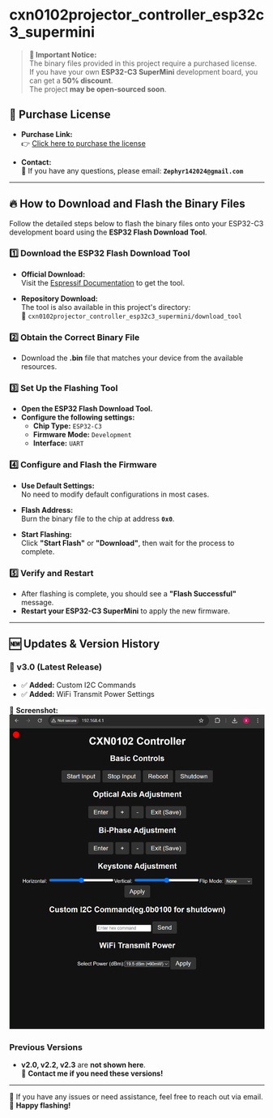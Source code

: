 # cxn0102projector_controller_esp32c3_supermini

> **🚀 Important Notice:**  
> The binary files provided in this project require a purchased license.  
> If you have your own **ESP32-C3 SuperMini** development board, you can get a **50% discount**.  
> The project **may be open-sourced soon**.

## 🛒 Purchase License

- **Purchase Link:**  
  👉 [Click here to purchase the license](https://m.tb.cn/h.TJZHCVa?tk=7TBWeStUB3q)
  
- **Contact:**  
  📩 If you have any questions, please email: **`Zephyr142024@gmail.com`**

---

## 🔥 How to Download and Flash the Binary Files

Follow the detailed steps below to flash the binary files onto your ESP32-C3 development board using the **ESP32 Flash Download Tool**.

### 1️⃣ Download the ESP32 Flash Download Tool

- **Official Download:**  
  Visit the [Espressif Documentation](https://docs.espressif.com/projects/esp-test-tools/en/latest/esp32/production_stage/tools/flash_download_tool.html) to get the tool.

- **Repository Download:**  
  The tool is also available in this project's directory:  
  📂 `cxn0102projector_controller_esp32c3_supermini/download_tool`

### 2️⃣ Obtain the Correct Binary File

- Download the **.bin** file that matches your device from the available resources.

### 3️⃣ Set Up the Flashing Tool

- **Open the ESP32 Flash Download Tool.**
- **Configure the following settings:**
  - **Chip Type:** `ESP32-C3`
  - **Firmware Mode:** `Development`
  - **Interface:** `UART`

### 4️⃣ Configure and Flash the Firmware

- **Use Default Settings:**  
  No need to modify default configurations in most cases.

- **Flash Address:**  
  Burn the binary file to the chip at address **`0x0`**.

- **Start Flashing:**  
  Click **"Start Flash"** or **"Download"**, then wait for the process to complete.

### 5️⃣ Verify and Restart

- After flashing is complete, you should see a **"Flash Successful"** message.
- **Restart your ESP32-C3 SuperMini** to apply the new firmware.

---

## 🆕 Updates & Version History

### **🔹 v3.0 (Latest Release)**
- ✅ **Added:** Custom I2C Commands  
- ✅ **Added:** WiFi Transmit Power Settings  

📸 **Screenshot:**  
![ESP32 Flash Tool](v3.0/CXN0102%20Controller%20v3.0%20(Author%20vx_samzhangxian)%20-%20Google%20Chrome%202_15_2025%2012_36_12%20PM.png)

### **Previous Versions**
- **v2.0, v2.2, v2.3** are **not shown here**.  
  📩 **Contact me if you need these versions!**

---

📌 If you have any issues or need assistance, feel free to reach out via email.  
🎉 **Happy flashing!**
